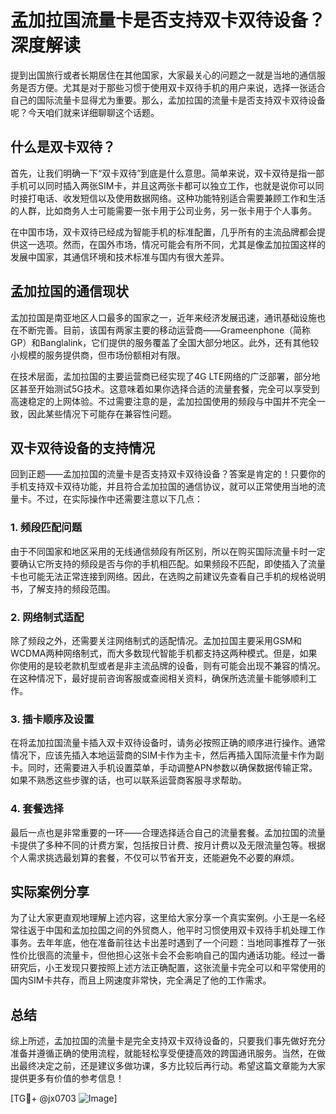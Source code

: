 # 孟加拉国流量卡是否支持双卡双待设备？深度解读

提到出国旅行或者长期居住在其他国家，大家最关心的问题之一就是当地的通信服务是否方便。尤其是对于那些习惯于使用双卡双待手机的用户来说，选择一张适合自己的国际流量卡显得尤为重要。那么，孟加拉国的流量卡是否支持双卡双待设备呢？今天咱们就来详细聊聊这个话题。

## 什么是双卡双待？

首先，让我们明确一下“双卡双待”到底是什么意思。简单来说，双卡双待是指一部手机可以同时插入两张SIM卡，并且这两张卡都可以独立工作，也就是说你可以同时接打电话、收发短信以及使用数据网络。这种功能特别适合需要兼顾工作和生活的人群，比如商务人士可能需要一张卡用于公司业务，另一张卡用于个人事务。

在中国市场，双卡双待已经成为智能手机的标准配置，几乎所有的主流品牌都会提供这一选项。然而，在国外市场，情况可能会有所不同，尤其是像孟加拉国这样的发展中国家，其通信环境和技术标准与国内有很大差异。

## 孟加拉国的通信现状

孟加拉国是南亚地区人口最多的国家之一，近年来经济发展迅速，通讯基础设施也在不断完善。目前，该国有两家主要的移动运营商——Grameenphone（简称GP）和Banglalink，它们提供的服务覆盖了全国大部分地区。此外，还有其他较小规模的服务提供商，但市场份额相对有限。

在技术层面，孟加拉国的主要运营商已经实现了4G LTE网络的广泛部署，部分地区甚至开始测试5G技术。这意味着如果你选择合适的流量套餐，完全可以享受到高速稳定的上网体验。不过需要注意的是，孟加拉国使用的频段与中国并不完全一致，因此某些情况下可能存在兼容性问题。

## 双卡双待设备的支持情况

回到正题——孟加拉国的流量卡是否支持双卡双待设备？答案是肯定的！只要你的手机支持双卡双待功能，并且符合孟加拉国的通信协议，就可以正常使用当地的流量卡。不过，在实际操作中还需要注意以下几点：

### 1. 频段匹配问题
由于不同国家和地区采用的无线通信频段有所区别，所以在购买国际流量卡时一定要确认它所支持的频段是否与你的手机相匹配。如果频段不匹配，即使插入了流量卡也可能无法正常连接到网络。因此，在选购之前建议先查看自己手机的规格说明书，了解支持的频段范围。

### 2. 网络制式适配
除了频段之外，还需要关注网络制式的适配情况。孟加拉国主要采用GSM和WCDMA两种网络制式，而大多数现代智能手机都支持这两种模式。但是，如果你使用的是较老款机型或者是非主流品牌的设备，则有可能会出现不兼容的情况。在这种情况下，最好提前咨询客服或查阅相关资料，确保所选流量卡能够顺利工作。

### 3. 插卡顺序及设置
在将孟加拉国流量卡插入双卡双待设备时，请务必按照正确的顺序进行操作。通常情况下，应该先插入本地运营商的SIM卡作为主卡，然后再插入国际流量卡作为副卡。同时，还需要进入手机设置菜单，手动调整APN参数以确保数据传输正常。如果不熟悉这些步骤的话，也可以联系运营商客服寻求帮助。

### 4. 套餐选择
最后一点也是非常重要的一环——合理选择适合自己的流量套餐。孟加拉国的流量卡提供了多种不同的计费方案，包括按日计费、按月计费以及无限流量包等。根据个人需求挑选最划算的套餐，不仅可以节省开支，还能避免不必要的麻烦。

## 实际案例分享

为了让大家更直观地理解上述内容，这里给大家分享一个真实案例。小王是一名经常往返于中国和孟加拉国之间的外贸商人，他平时习惯使用双卡双待手机处理工作事务。去年年底，他在准备前往达卡出差时遇到了一个问题：当地同事推荐了一张性价比很高的流量卡，但他担心这张卡会不会影响自己的国内通话功能。经过一番研究后，小王发现只要按照上述方法正确配置，这张流量卡完全可以和平常使用的国内SIM卡共存，而且上网速度非常快，完全满足了他的工作需求。

## 总结

综上所述，孟加拉国的流量卡是完全支持双卡双待设备的，只要我们事先做好充分准备并遵循正确的使用流程，就能轻松享受便捷高效的跨国通讯服务。当然，在做出最终决定之前，还是建议多做功课，多方比较后再行动。希望这篇文章能为大家提供更多有价值的参考信息！

[TG💪+ @jx0703 ![Image](https://github.com/user-attachments/assets/dbca1d08-cadb-493c-b0ec-ad6f7a83f270)]